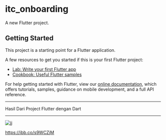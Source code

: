 # itc_onboarding

A new Flutter project.

## Getting Started

This project is a starting point for a Flutter application.

A few resources to get you started if this is your first Flutter project:

- [Lab: Write your first Flutter app](https://flutter.dev/docs/get-started/codelab)
- [Cookbook: Useful Flutter samples](https://flutter.dev/docs/cookbook)

For help getting started with Flutter, view our
[online documentation](https://flutter.dev/docs), which offers tutorials,
samples, guidance on mobile development, and a full API reference.

------------------------------------------------------------------------------------------------------------------

Hasil Dari Project Flutter dengan Dart

-------------------------------------------------------------------------------------------------------------------
<a href="https://ibb.co/s9WCZjM"><img src="https://i.ibb.co/s9WCZjM/jj.jpg" alt="jj" border="0"></a>


 https://ibb.co/s9WCZjM
 
